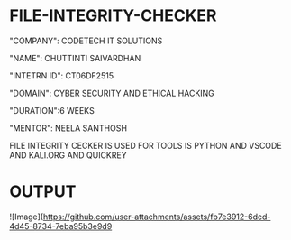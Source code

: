 # FILE-INTEGRITY-CHECKER

"COMPANY": CODETECH IT SOLUTIONS 

"NAME": CHUTTINTI SAIVARDHAN 

"INTETRN ID": CT06DF2515

"DOMAIN": CYBER SECURITY AND ETHICAL HACKING 

"DURATION":6 WEEKS

"MENTOR": NEELA SANTHOSH 


FILE INTEGRITY CECKER IS USED FOR TOOLS IS PYTHON AND VSCODE AND KALI.ORG AND QUICKREY

# OUTPUT

![Image](https://github.com/user-attachments/assets/fb7e3912-6dcd-4d45-8734-7eba95b3e9d9

